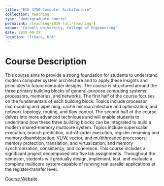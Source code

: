 ```yaml
---
title: "ECE 4750 Computer Architecture"
collection: teaching
type: "Undergraduate course"
permalink: /teaching/2019-fall-teaching-1
venue: "Cornell University, College of Engineering"
date: 2019-08-29
location: "Ithaca, USA"
---
```


Course Description
===
This course aims to provide a strong foundation for students to understand modern computer system architecture and to apply these insights and principles to future computer designs. The course is structured around the three primary building blocks of general-purpose computing systems: processors, memories, and networks. The first half of the course focuses on the fundamentals of each building block. Topics include processor microcoding and pipelining; cache microarchitecture and optimization; and network topology, routing, and flow control. The second half of the course delves into more advanced techniques and will enable students to understand how these three building blocks can be integrated to build a modern shared-memory multicore system. Topics include superscalar execution, branch prediction, out-of-order execution, register renaming and memory disambiguation; VLIW, vector, and multithreaded processors; memory protection, translation, and virtualization; and memory synchronization, consistency, and coherence. This course includes a significant project decomposed into five lab assignments. Throughout the semester, students will gradually design, implement, test, and evaluate a complete multicore system capable of running real parallel applications at the register-transfer level.  

[Course Website](https://www.csl.cornell.edu/courses/ece4750/)
